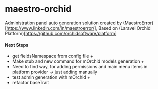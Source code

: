 # maestro-orchid

Administration panel auto generation solution created by (MaestroError)[https://www.linkedin.com/in/maestroerror/], Based on (Laravel Orchid Platform)[https://github.com/orchidsoftware/platform]

#### Next Steps

- get fieldsNamespace from config file +
- Make stub and new command for mOrchid models generation +
- Need to find way, for adding permissions and main menu items in platform provider -> just adding manually
- test admin generation with mOrchid +
- refactor baseTrait